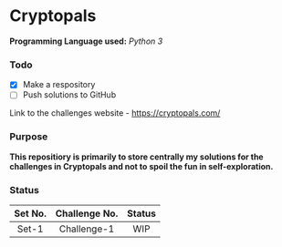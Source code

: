 # Cryptopals
**Programming Language used:** *Python 3*

### Todo
- [x] Make a respository
- [ ] Push solutions to GitHub

Link to the challenges  website - https://cryptopals.com/

### Purpose
**This repositiory is primarily to store centrally my solutions for the challenges in Cryptopals and not to spoil the fun in self-exploration.**

### Status

| Set No. | Challenge No. | Status |
|  :---:  |     :---:     |  :---: |
|  Set-1  |  Challenge-1  |   WIP  |
